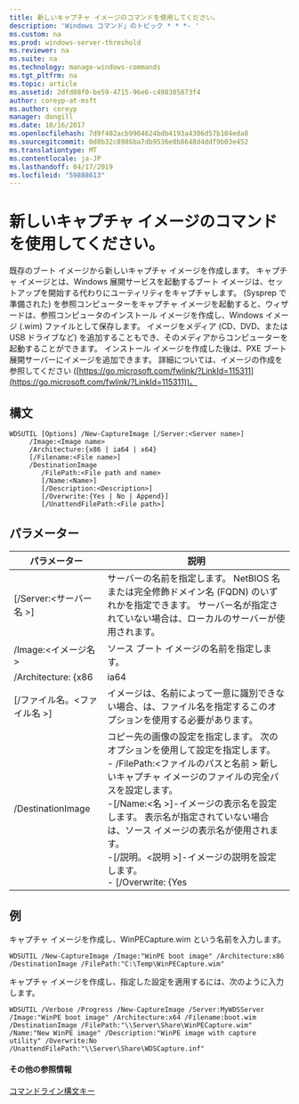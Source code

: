 ```yaml
---
title: 新しいキャプチャ イメージのコマンドを使用してください。
description: 'Windows コマンド」のトピック * * *- '
ms.custom: na
ms.prod: windows-server-threshold
ms.reviewer: na
ms.suite: na
ms.technology: manage-windows-commands
ms.tgt_pltfrm: na
ms.topic: article
ms.assetid: 2dfd08f0-be59-4715-96e6-c498305873f4
author: coreyp-at-msft
ms.author: coreyp
manager: dongill
ms.date: 10/16/2017
ms.openlocfilehash: 7d9f402acb9904624bdb4193a4306d57b104eda8
ms.sourcegitcommit: 0d0b32c8986ba7db9536e0b8648d4ddf9b03e452
ms.translationtype: MT
ms.contentlocale: ja-JP
ms.lasthandoff: 04/17/2019
ms.locfileid: "59888613"
---
```

# <a name="using-the-new-captureimage-command"></a>新しいキャプチャ イメージのコマンドを使用してください。



既存のブート イメージから新しいキャプチャ イメージを作成します。 キャプチャ イメージとは、Windows 展開サービスを起動するブート イメージは、セットアップを開始する代わりにユーティリティをキャプチャします。 (Sysprep で準備された) を参照コンピューターをキャプチャ イメージを起動すると、ウィザードは、参照コンピュータのインストール イメージを作成し、Windows イメージ (.wim) ファイルとして保存します。 イメージをメディア (CD、DVD、または USB ドライブなど) を追加することもでき、そのメディアからコンピューターを起動することができます。 インストール イメージを作成した後は、PXE ブート展開サーバーにイメージを追加できます。 詳細については、イメージの作成を参照してください ([https://go.microsoft.com/fwlink/?LinkId=115311](https://go.microsoft.com/fwlink/?LinkId=115311))。

## <a name="syntax"></a>構文

```
WDSUTIL [Options] /New-CaptureImage [/Server:<Server name>]
     /Image:<Image name>
     /Architecture:{x86 | ia64 | x64}
     [/Filename:<File name>]
     /DestinationImage
        /FilePath:<File path and name>
        [/Name:<Name>]
        [/Description:<Description>]
        [/Overwrite:{Yes | No | Append}]
        [/UnattendFilePath:<File path>]
```

## <a name="parameters"></a>パラメーター

|パラメーター|説明|
|---------|-----------|
|[/Server:\<サーバー名 >]|サーバーの名前を指定します。 NetBIOS 名または完全修飾ドメイン名 (FQDN) のいずれかを指定できます。 サーバー名が指定されていない場合は、ローカルのサーバーが使用されます。|
|/Image:\<イメージ名 >|ソース ブート イメージの名前を指定します。|
|/Architecture: {x86 | ia64 | x64}|使用するイメージのアーキテクチャを指定します。 別のブート イメージで同じイメージの名前を持つさまざまなアーキテクチャで、これにより、適切なイメージを指定することが使用されます。|
|[/ファイル名。\<ファイル名 >]|イメージは、名前によって一意に識別できない場合、は、ファイル名を指定するこのオプションを使用する必要があります。|
|/DestinationImage|コピー先の画像の設定を指定します。 次のオプションを使用して設定を指定します。</br>-   /FilePath:\<ファイルのパスと名前 > 新しいキャプチャ イメージのファイルの完全パスを設定します。</br>-[/Name:\<名 >]-イメージの表示名を設定します。 表示名が指定されていない場合は、ソース イメージの表示名が使用されます。</br>-[/説明。\<説明 >]-イメージの説明を設定します。</br>-   [/Overwrite: {Yes | X | 追加}] - で、ファイルが指定されているかどうか判断 **/DestinationImage** /FilePath でその名前を持つ別のファイルが既に存在する場合に上書きする必要があります。 **[はい]** 既存のファイルを上書きします。 **いいえ** (既定値) と同じ名前の別のファイルが既に存在する場合に発生するエラーが発生します。 **追加** 既存の .wim ファイル内に新しいイメージとして生成されたイメージをアタッチします。</br>-   [/UnattendFilePath:\<ファイルのパス >]-無人のイメージのキャプチャ ファイルの名前と完全なパスを設定します。|

## <a name="BKMK_examples"></a>例

キャプチャ イメージを作成し、WinPECapture.wim という名前を入力します。
```
WDSUTIL /New-CaptureImage /Image:"WinPE boot image" /Architecture:x86 /DestinationImage /FilePath:"C:\Temp\WinPECapture.wim"

```
キャプチャ イメージを作成し、指定した設定を適用するには、次のように入力します。
```
WDSUTIL /Verbose /Progress /New-CaptureImage /Server:MyWDSServer /Image:"WinPE boot image" /Architecture:x64 /Filename:boot.wim 
/DestinationImage /FilePath:"\\Server\Share\WinPECapture.wim" /Name:"New WinPE image" /Description:"WinPE image with capture utility" /Overwrite:No /UnattendFilePath:"\\Server\Share\WDSCapture.inf"
```

#### <a name="additional-references"></a>その他の参照情報

[コマンドライン構文キー](command-line-syntax-key.md)